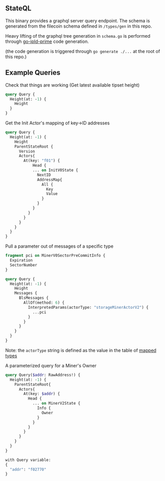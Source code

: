StateQL
---

This binary provides a graphql server query endpoint.
The schema is generated from the filecoin schema defined in `/types/gen` in this repo.

Heavy lifting of the graphql tree generation in `schema.go` is performed through [go-ipld-prime](https://github.com/willscott/go-ipld-prime/tree/graphql/schema/gen/graphql/server) code generation.

(the code generation is triggered through `go generate ./...` at the root of this repo.)

Example Queries
---

Check that things are working (Get latest available tipset height)
```graphql
query Query {
  Height(at: -1) {
    Height
  }
}
```

Get the Init Actor's mapping of key->ID addresses
```graphql
query Query {
  Height(at: -1) {
    Height
    ParentStateRoot {
      Version
      Actors{
        At(key: "f01") {
        	Head {
            ... on InitV0State {
              NextID
              AddressMap{
                All {
                  Key
                  Value
                }
              }
            }
          }
        }
      }
    }
  }
}
```

Pull a parameter out of messages of a specific type
```graphql
fragment pci on MinerV0SectorPreCommitInfo {
  Expiration
  SectorNumber
}

query Query {
  Height(at: -1) {
    Height
    Messages {
      BlsMessages {
        AllOf(method: 6) {
          InterpretedParams(actorType: "storageMinerActorV2") {
            ...pci
          }
        }
      }
    }
  }
}
```
Note: the `actorType` string is defined as the value in the table of [mapped types](https://github.com/filecoin-project/statediff/blob/master/transform.go#L35)

A parameterized query for a Miner's Owner
```graphql
query Query($addr: RawAddress!) {
  Height(at: -1) {
    ParentStateRoot{
      Actors{
        At(key: $addr) {
          Head {
            ... on MinerV2State {
              Info {
                Owner
              }
            }
          }
        }
      }
    }
  }
}

with Query variable:
{
  "addr": "f02770"
}
```
